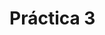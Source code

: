  # Práctica 3
<!-- En la práctica 3 he hecho los distintos ejemplos de las sesiones de
teoría de cara a practicar y poder realizar el juego del Breakout, un juego
Clásico que consiste en golpear una serie de ladrillos con una pelota
que va rebotando en una especie de tablón que podemos ir moviendo con 
las teclas. 
En mi opinión la práctica más difícil y máa completa, pues 
tienes que tener un muy buen manejo de javascript para poder programar
todo lo que nos pide el enunciado de la práctica y que el juego funcione
con todos sus requisitos.
He conseguido hacer bastantes cosas del juego pero me ha faltado el sonido
de los ladrillos al golpear, algo que no he logrado conseguir. -->